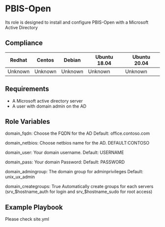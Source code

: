 PBIS-Open
=========

Its role is designed to install and configure PBIS-Open with a Microsoft Active Directory

Compliance
----------
|Redhat|Centos|Debian|Ubuntu 18.04|Ubuntu 20.04|
|-|-|-|-|-|
|Unknown|Unknown|Unknown|Unknown|Unknown|

Requirements
------------

* A Microsoft active directory server
* A user with domain admin on the AD

Role Variables
--------------

  domain_fqdn: 
  Choose  the FQDN for the AD Default: office.contoso.com
  
  domain_netbios: 
  Choose netbios name for the AD. DEFAULT:CONTOSO
  
  domain_user: 
  Your domain username. Default: USERNAME
  
  domain_pass: 
  Your domain Password: Default: PASSWORD
  
  domain_admingroup: 
  The domain group for adminprivileges Default: unix_ux_admin

  domain_creategroups: True
  Automatically create groups for each servers (srv_$hostname_auth for login and srv_$hostname_sudo for root access)
  
Example Playbook
----------------

Please check site.yml
